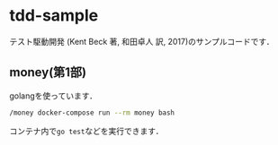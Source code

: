 # tdd-sample

テスト駆動開発 (Kent Beck 著, 和田卓人 訳, 2017)のサンプルコードです．

## money(第1部)
golangを使っています．

```sh
/money docker-compose run --rm money bash
```

コンテナ内で`go test`などを実行できます．
